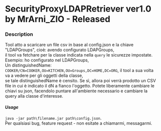 # SecurityProxyLDAPRetriever ver1.0 by MrArni_ZIO - Released
### Description
Tool atto a scaricare un file csv in base al config.json e la chiave "LDAPGroups", cioè: avendo configurato LDAPGroups, <br>
il tool va fetchare per la classe indicata nella `query` le sicurezze impostate. Esempio: ho configurato nel LDAPGroups, <br>
Un distinguishedName: `COOKER/CN=COOKER,OU=KITCHEN,OU=Groups,DC=HOME,DC=ORG`, il tool a sua volta va a vedere per gli oggetti della classe, <br> 
se tale distinguishedName è censito. Se sì, allora poi verrà prodotto un CSV file in cui è indicato il dN a fianco l'oggetto. 
Potete liberamente cambiare le chiavi su json, facendolo puntare all'ambiente necessario e cambiare la query alla classe d'interesse.
#### _Usage_
`java -jar path\filename.jar path\config.json`.<br>
Per qualsiasi bug, feature request - non esitate a chiamarmi, messagarmi.
